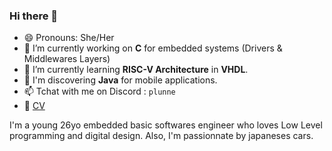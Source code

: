 ### Hi there 👋

- 😄 Pronouns: She/Her
- 🔭 I’m currently working on **C** for embedded systems (Drivers & Middlewares Layers)
- 🌱 I’m currently learning **RISC-V Architecture** in **VHDL**.
- 🚀 I'm discovering **Java** for mobile applications.
- 📫 Tchat with me on Discord : `plunne`
- 💼 [CV](https://github.com/Plunne/plunne/blob/main/CV.md)

I'm a young 26yo embedded basic softwares engineer who loves Low Level programming and digital design. Also, I'm passionnate by japaneses cars.
